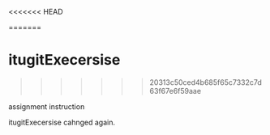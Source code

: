 <<<<<<< HEAD

=======
# itugitExecersise
>>>>>>> 20313c50ced4b685f65c7332c7d63f67e6f59aae


assignment instruction




itugitExecersise cahnged again.

